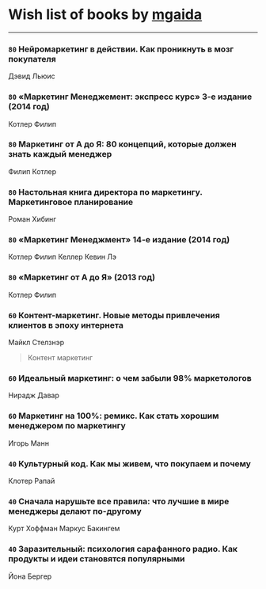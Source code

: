 # Wish list of books by [mgaida](http://vk.com/id2947248)
---

### `80` Нейромаркетинг в действии. Как проникнуть в мозг покупателя
Дэвид Льюис

### `80` «Маркетинг Менеджемент: экспресс курс» 3-е издание (2014 год)
Котлер Филип

### `80` Маркетинг от А до Я: 80 концепций, которые должен знать каждый менеджер
Филип Котлер

### `80` Настольная книга директора по маркетингу. Маркетинговое планирование
Роман Хибинг

### `80` «Маркетинг Менеджмент» 14-е издание (2014 год)
Котлер Филип Келлер Кевин Лэ

### `80` «Маркетинг от А до Я» (2013 год)
Котлер Филип

### `60` Контент-маркетинг. Новые методы привлечения клиентов в эпоху интернета
Майкл Стелзнэр
> Контент маркетинг

### `60` Идеальный маркетинг: о чем забыли 98% маркетологов
Нирадж Давар

### `60` Маркетинг на 100%: ремикс. Как стать хорошим менеджером по маркетингу
Игорь Манн

### `40` Культурный код. Как мы живем, что покупаем и почему
Клотер Рапай

### `40` Сначала нарушьте все правила: что лучшие в мире менеджеры делают по-другому
Курт Хоффман Маркус Бакингем

### `40` Заразительный: психология сарафанного радио. Как продукты и идеи становятся популярными
Йона Бергер

